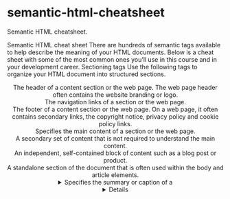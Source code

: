 # semantic-html-cheatsheet
Semantic HTML cheatsheet.

Semantic HTML cheat sheet
There are hundreds of semantic tags available to help describe the meaning of your HTML documents. Below is a cheat sheet with some of the most common ones you’ll use in this course and in your development career. 
Sectioning tags
Use the following tags to organize your HTML document into structured sections. 
<header> 
The header of a content section or the web page. The web page header often contains the website branding or logo.
 <nav> 
The navigation links of a section or the web page. 
<footer> 
The footer of a content section or the web page. On a web page, it often contains secondary links, the copyright notice, privacy policy and cookie policy links. 
<main> 
Specifies the main content of a section or the web page. 
<aside> 
A secondary set of content that is not required to understand the main content. 
<article> 
An independent, self-contained block of content such as a blog post or product. 
<section> 
A standalone section of the document that is often used within the body and article elements. 
<details> 
A collapsed section of content that can be expanded if the user wishes to view it. 
<summary> 
Specifies the summary or caption of a <details> element. 
<h1><h2><h3><h4><h5><h6>
Headings on the web page. <h1> indicates the most important heading whereas <h6> indicates the least important.  
Content tags
<blockquote> 
Used to describe a quotation. 
<dd> 
Used to define a description for the preceding <dt> element. 
<dl> 
Used to define a description list. 
<dt> 
Used to describe terms inside <dl> elements. 
<figcaption> 
Defines a caption for a photo image. 
<figure> 
Applies markup to a photo image. 
<hr> 
Adds a horizontal line to the parent element. 
<li> 
Used to define an item within a list.
<menu> 
A semantic alternative to <ul> tag. 
<ol> 
Defines an ordered list. 
<p> 
Defines a paragraph. 
<pre> 
Used to represent preformatted text. Typically rendered in the web browser using a monospace font. 
<ul> 
Unordered list
Inline tags
<a> An anchor link to another HTML document. 
<abbr> Specifies that the containing text is an abbreviation or acronym. 
<b> Bolds the containing text. When used to indicate importance use <strong> instead. 
<br> A line break. Moves the subsequent text to a new line. 
<cite> Defines the title of creative work (for example a book, poem, song, movie, painting or sculpture). The text in the <cite> element is usually rendered in italics. 
<code> Indicates that the containing text is a block of computer code. 
<data> Indicates machine-readable data. 
<em> Emphasizes the containing text. 
<i> The containing text is displayed in italics. Used to indicate idiomatic text or technical terms. 
<mark> The containing text should be marked or highlighted. 
<q> The containing text is a short quotation.
 <s> Displays the containing text with a strikethrough or line through it. 
<samp> The containing text represents a sample. 
<small> Used to represent small text, such as copyright and legal text. 
<span> A generic element for grouping content for CSS styling. 
<strong> Displays the containing text in bold. Used to indicate importance. 
<sub> The containing text is subscript text, displayed with a lowered baseline. 
<sup> The containing text is superscript text, displayed with a raised baseline. 
<time> A semantic tag used to display both dates and times. 
<u> Displays the containing text with a solid underline. 
<var> The containing text is a variable in a mathematical expression.
Embedded content and media tags
<audio> Used to embed audio in web pages. 
<canvas> Used to render 2D and 3D graphics on web pages. 
<embed> Used as a containing element for external content provided by an external application such as a media player or plug-in application. 
<iframe> Used to embed a nested web page. 
<img> Embeds an image on a web page. 
<object> Similar to <embed> but the content is provided by a web browser plug-in. 
<picture> An element that contains one <img> element and one or more <source> elements to offer alternative images for different displays/devices. 
<video> Embeds a video on a web page. <source> Specifies media resources for <picture>, <audio> and<video> elements. 
<svg> Used to define Scalable Vector Graphics within a web page.
Table tags
<table> Defines a table element to display table data within a web page. 
<thead> Represents the header content of a table. Typically contains one <tr> element.
 <tbody> Represents the main content of a table. Contains one or more <tr>elements. 
<tfoot> Represents the footer content of a table. Typically contains one <tr> element. <tr> Represents a row in a table. Contains one or more <td> elements when used within <tbody> or <tfoot>. When used within 
<thead>, contains one or more <th> elements. <td> Represents a cell in a table. Contains the text content of the cell. <th> Defines a header cell of a table. Contains the text content of the header. 
<caption> Defines the caption of a table element. 
<colgroup> Defines a semantic group of one or more columns in a table for formatting. 
<col> Defines a semantic column in a table.
